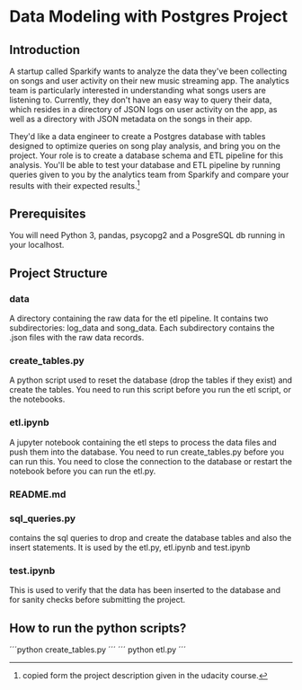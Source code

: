 # Data Modeling with Postgres Project

## Introduction
A startup called Sparkify wants to analyze the data they've been collecting on songs and user activity on their new music streaming app. The analytics team is particularly interested in understanding what songs users are listening to. Currently, they don't have an easy way to query their data, which resides in a directory of JSON logs on user activity on the app, as well as a directory with JSON metadata on the songs in their app.

They'd like a data engineer to create a Postgres database with tables designed to optimize queries on song play analysis, and bring you on the project. Your role is to create a database schema and ETL pipeline for this analysis. You'll be able to test your database and ETL pipeline by running queries given to you by the analytics team from Sparkify and compare your results with their expected results.[^1]

[^1]: copied form the project description given in the udacity course.

## Prerequisites 

You will need Python 3, pandas, psycopg2 and a PosgreSQL db running in your localhost.

## Project Structure
### data
A directory containing the raw data for the etl pipeline. It contains two subdirectories: log_data and song_data. Each subdirectory contains the .json files with the raw data records. 
### create_tables.py
A python script used to reset the database (drop the tables if they exist) and create the tables. You need to run this script before you run the etl script, or the notebooks. 
### etl.ipynb
A jupyter notebook containing the etl steps to process the data files and push them into the database. You need to run create_tables.py before you can run this. You need to close the connection to the database or restart the notebook before you can run the etl.py.
### README.md
### sql_queries.py
contains the sql queries to drop and create the database tables and also the insert statements. It is used by the etl.py, etl.ipynb and test.ipynb
### test.ipynb
This is used to verify that the data has been inserted to the database and for sanity checks before submitting the project. 
## How to run the python scripts? 
´´´python create_tables.py ´´´
´´´ python etl.py ´´´
